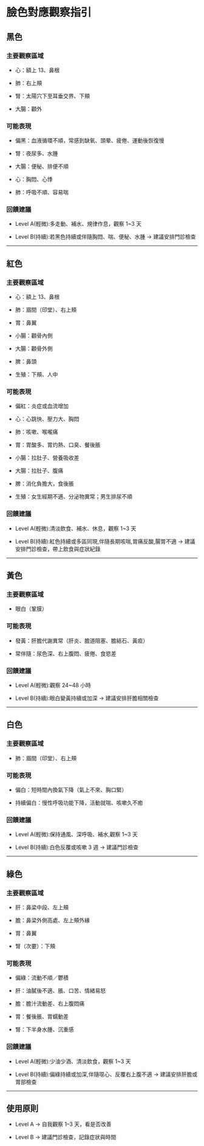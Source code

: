 ﻿# 臉色對應觀察指引















## 黑色







### 主要觀察區域







- 心：額上 13、鼻根







- 肺：右上頰







- 腎：太陽穴下至耳垂交界、下頰







- 大腸：顴外















### 可能表現







- 偏黑：血液循環不順，常感到缺氧、頭晕、疲倦、運動後恢復慢







- 腎：夜尿多、水腫







- 大腸：便秘、排便不順







- 心：胸悶、心悸







- 肺：呼吸不順、容易喘















### 回饋建議







- Level A(輕微):多走動、補水、規律作息，觀察 1~3 天







- Level B(持續):若黑色持續或伴隨胸悶、喘、便秘、水腫 → 建議安排門診檢查















---















## 紅色







### 主要觀察區域







- 心：額上 13、鼻根







- 肺：眉間（印堂）、右上頰







- 胃：鼻翼







- 小腸：顴骨內側







- 大腸：顴骨外側







- 脾：鼻頭







- 生殖：下頰、人中















### 可能表現







- 偏紅：炎症或血流增加







- 心：心跳快、壓力大、胸悶







- 肺：咳嗽、喉嚨痛







- 胃：胃酸多、胃灼熱、口臭、餐後脹







- 小腸：拉肚子、營養吸收差







- 大腸：拉肚子、腹痛







- 脾：消化負擔大，食後脹







- 生殖：女生經期不適、分泌物異常；男生排尿不順















### 回饋建議







- Level A(輕微):清淡飲食、補水、休息，觀察 1~3 天







- Level B(持續):紅色持續或多區同現,伴隨長期咳喘,胃痛反酸,腸胃不適 → 建議安排門診檢查，帶上飲食與症狀紀錄















---















## 黃色







### 主要觀察區域







- 眼白（鞏膜）















### 可能表現







- 發黃：肝膽代謝異常（肝炎、膽道阻塞、膽結石、黃疸）







- 常伴隨：尿色深、右上腹悶、疲倦、食慾差















### 回饋建議







- Level A(輕微):觀察 24~48 小時







- Level B(持續):眼白變黃持續或加深 → 建議安排肝膽相關檢查















---















## 白色







### 主要觀察區域







- 肺：眉間（印堂）、右上頰















### 可能表現







- 偏白：短時間內換氣下降（氣上不來、胸口緊）







- 持續偏白：慢性呼吸功能下降，活動就喘、咳嗽久不癒















### 回饋建議







- Level A(輕微):保持通風、深呼吸、補水,觀察 1~3 天







- Level B(持續):白色反覆或咳嗽 3 週 → 建議門診檢查















---















## 綠色







### 主要觀察區域







- 肝：鼻梁中段、左上頰







- 膽：鼻梁外側高處、左上頰外緣







- 胃：鼻翼







- 腎（次要）：下頰















### 可能表現







- 偏綠：流動不順／鬱積







- 肝：油膩後不適、脹、口苦、情緒易怒







- 膽：膽汁流動差、右上腹悶痛







- 胃：餐後脹、胃蠕動差







- 腎：下半身水腫、沉重感















### 回饋建議







- Level A(輕微):少油少酒、清淡飲食，觀察 1~3 天







- Level B(持續):偏綠持續或加深,伴隨噁心、反覆右上腹不適 → 建議安排肝膽或胃部檢查















---















## 使用原則







- Level A → 自我觀察 1–3 天，看是否改善







- Level B → 建議門診檢查，記錄症狀與時間








